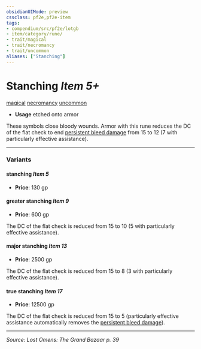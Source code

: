 ```yaml
---
obsidianUIMode: preview
cssclass: pf2e,pf2e-item
tags:
- compendium/src/pf2e/lotgb
- item/category/rune/
- trait/magical
- trait/necromancy
- trait/uncommon
aliases: ["Stanching"]
---
```

# Stanching *Item 5+*  
[magical](magical.md "Magical Item Trait")  [necromancy](necromancy.md "Necromancy School Trait")  [uncommon](uncommon.md "Uncommon Rarity Trait")  

- **Usage** etched onto armor

These symbols close bloody wounds. Armor with this rune reduces the DC of the flat check to end [persistent bleed damage](conditions.md#Persistent%20Damage) from 15 to 12 (7 with particularly effective assistance).

---

### Variants

#### stanching *Item 5*

- **Price**: 130 gp

#### greater stanching *Item 9*

- **Price**: 600 gp

The DC of the flat check is reduced from 15 to 10 (5 with particularly effective assistance).

#### major stanching *Item 13*

- **Price**: 2500 gp

The DC of the flat check is reduced from 15 to 8 (3 with particularly effective assistance).

#### true stanching *Item 17*

- **Price**: 12500 gp

The DC of the flat check is reduced from 15 to 5 (particularly effective assistance automatically removes the [persistent bleed damage](conditions.md#Persistent%20Damage)).

---
*Source: Lost Omens: The Grand Bazaar p. 39*